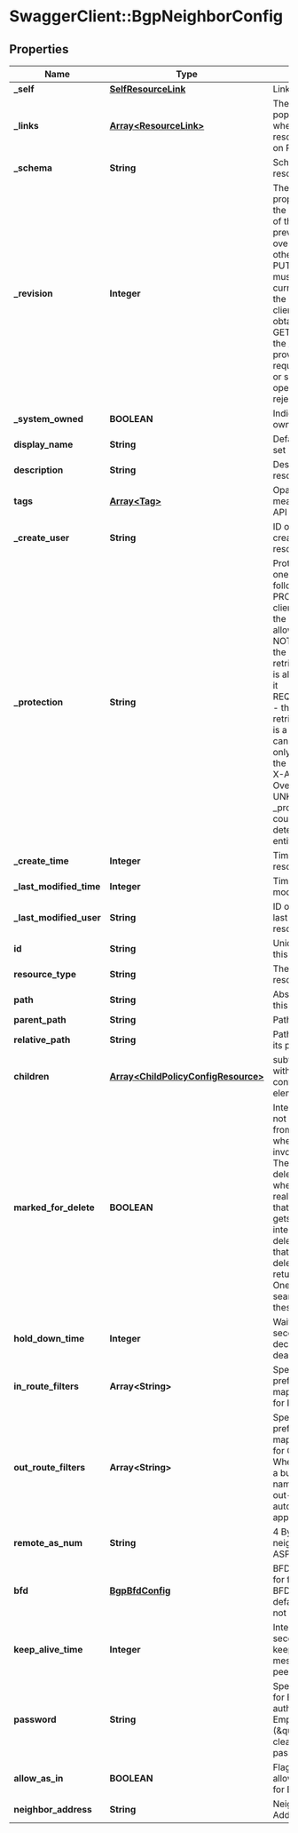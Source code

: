 # SwaggerClient::BgpNeighborConfig

## Properties
Name | Type | Description | Notes
------------ | ------------- | ------------- | -------------
**_self** | [**SelfResourceLink**](SelfResourceLink.md) | Link to this resource | [optional] 
**_links** | [**Array&lt;ResourceLink&gt;**](ResourceLink.md) | The server will populate this field when returing the resource. Ignored on PUT and POST. | [optional] 
**_schema** | **String** | Schema for this resource | [optional] 
**_revision** | **Integer** | The _revision property describes the current revision of the resource. To prevent clients from overwriting each other&#39;s changes, PUT operations must include the current _revision of the resource, which clients should obtain by issuing a GET operation. If the _revision provided in a PUT request is missing or stale, the operation will be rejected. | [optional] 
**_system_owned** | **BOOLEAN** | Indicates system owned resource | [optional] 
**display_name** | **String** | Defaults to ID if not set | [optional] 
**description** | **String** | Description of this resource | [optional] 
**tags** | [**Array&lt;Tag&gt;**](Tag.md) | Opaque identifiers meaningful to the API user | [optional] 
**_create_user** | **String** | ID of the user who created this resource | [optional] 
**_protection** | **String** | Protection status is one of the following: PROTECTED - the client who retrieved the entity is not allowed             to modify it. NOT_PROTECTED - the client who retrieved the entity is allowed                 to modify it REQUIRE_OVERRIDE - the client who retrieved the entity is a super                    user and can modify it, but only when providing                    the request header X-Allow-Overwrite&#x3D;true. UNKNOWN - the _protection field could not be determined for this           entity.  | [optional] 
**_create_time** | **Integer** | Timestamp of resource creation | [optional] 
**_last_modified_time** | **Integer** | Timestamp of last modification | [optional] 
**_last_modified_user** | **String** | ID of the user who last modified this resource | [optional] 
**id** | **String** | Unique identifier of this resource | [optional] 
**resource_type** | **String** | The type of this resource. | [optional] 
**path** | **String** | Absolute path of this object | [optional] 
**parent_path** | **String** | Path of its parent | [optional] 
**relative_path** | **String** | Path relative from its parent | [optional] 
**children** | [**Array&lt;ChildPolicyConfigResource&gt;**](ChildPolicyConfigResource.md) | subtree for this type within policy tree containing nested elements.  | [optional] 
**marked_for_delete** | **BOOLEAN** | Intent objects are not directly deleted from the system when a delete is invoked on them. They are marked for deletion and only when all the realized entities for that intent object gets deleted, the intent object is deleted. Objects that are marked for deletion are not returned in GET call. One can use the search API to get these objects.  | [optional] [default to false]
**hold_down_time** | **Integer** | Wait time in seconds before declaring peer dead.  | [optional] [default to 180]
**in_route_filters** | **Array&lt;String&gt;** | Specify path of prefix-list or route map to filter routes for IN direction.  | [optional] 
**out_route_filters** | **Array&lt;String&gt;** | Specify path of prefix-list or route map to filter routes for OUT direction. When not specified, a built-in prefix-list named &#39;prefixlist-out-default&#39; is automatically applied.  | [optional] 
**remote_as_num** | **String** | 4 Byte ASN of the neighbor in ASPLAIN Format | 
**bfd** | [**BgpBfdConfig**](BgpBfdConfig.md) | BFD configuration for failure detection. BFD is enabled with default values when not configured.  | [optional] 
**keep_alive_time** | **Integer** | Interval (in seconds) between keep alive messages sent to peer.  | [optional] [default to 60]
**password** | **String** | Specify password for BGP neighbor authentication. Empty string (\&quot;\&quot;) clears existing password.  | [optional] 
**allow_as_in** | **BOOLEAN** | Flag to enable allowas_in option for BGP neighbor | [optional] [default to false]
**neighbor_address** | **String** | Neighbor IP Address | 


